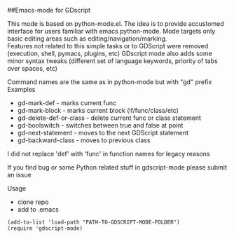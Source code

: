 ##Emacs-mode for GDscript 

This mode is based on python-mode.el. 
The idea is to provide accustomed interface for users familiar with emacs python-mode.
Mode targets only basic editing areas such as editing/navigation/marking.  
Features not related to this simple tasks or to GDScript were removed (execution, shell, pymacs, plugins, etc)
GDscript mode also adds some minor syntax tweaks (different set of language keywords, priority of tabs over spaces, etc)

Command names are the same as in python-mode but with "gd" prefix
Examples
* gd-mark-def - marks current func
* gd-mark-block - marks current block (if/func/class/etc)
* gd-delete-def-or-class - delete current func or class statement
* gd-boolswitch - switches between true and false at point
* gd-next-statement - moves to the next GDScript statement
* gd-backward-class - moves to previous class

I did not replace 'def' with 'func' in function names for legacy reasons 

If you find bug or some Python related stuff in gdscript-mode please submit an issue

Usage
* clone repo
* add to .emacs 
```elisp
(add-to-list 'load-path "PATH-TO-GDSCRIPT-MODE-FOLDER")
(require 'gdscript-mode)
```

